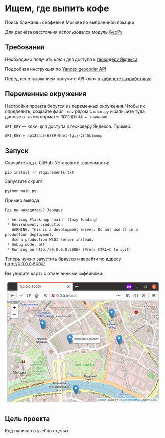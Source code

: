 # Ищем, где выпить кофе

Поиск ближайших кофеен в Москве по выбраннной локации

Для расчёта расстояния использовался модуль [GeoPy](https://geopy.readthedocs.io/en/stable/#module-geopy.distance) 

## Требования

Необходимо получить ключ для доступа к [геокодеру Яндекса](https://developer.tech.yandex.ru/).

Подробная инструкция по [Yandex geocoder API](https://devman.org/encyclopedia/api-docs/yandex-geocoder-api/)

Перед использованием получите API ключ в [кабинете разработчика](https://passport.yandex.ru/auth/welcome?origin=apikeys&retpath=https%3A%2F%2Fdeveloper.tech.yandex.ru%2F)

## Переменные окружения

Настройки проекта берутся из переменных окружения. Чтобы их определить, создайте файл `.env` рядом с `main.py` и запишите туда данные в таком формате: `ПЕРЕМЕННАЯ = значение`.

`API_KEY` — ключ для доступа к геокодеру Яндекса.
Пример:

```
API_KEY = ab1234c5-6789-0de1-fgij-2345klmnop
```

## Запуск

Скачайте код с GitHub. Установите зависимости:

```
pip install -r requirements.txt
```

Запустите скрипт:

```
python main.py
```

Пример вывода:

```
Где вы находитесь? Зарядье

 * Serving Flask app "main" (lazy loading)
 * Environment: production
   WARNING: This is a development server. Do not use it in a production deployment.
   Use a production WSGI server instead.
 * Debug mode: off
 * Running on http://0.0.0.0:5000/ (Press CTRL+C to quit)
 ```

Теперь нужно запустить браузер и перейти по адресу http://0.0.0.0:5000/.

Вы увидите карту с отмеченными кофейнями:

![alt tag](https://github.com/wezbicka/coffee_search/blob/main/browser.png)

## Цель проекта
Код написан в учебных целях.
